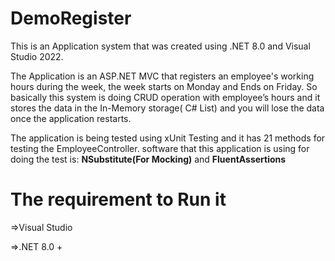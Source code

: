 # DemoRegister

This is an Application system that was created using .NET 8.0 and Visual Studio 2022.

The Application is an ASP.NET MVC that registers an employee's working hours during the week, 
the week starts on Monday and Ends on Friday. So basically this system is doing CRUD operation with
employee’s hours and it stores the data in the In-Memory storage( C# List) and you will lose the data once 
the application restarts.

The application is being tested using xUnit Testing and it has 21 methods for testing the EmployeeController.
software that this application is using for doing the test is: **NSubstitute(For Mocking)** and **FluentAssertions**

The requirement to Run it
=======================
=>Visual Studio

=>.NET 8.0 +


